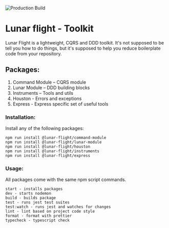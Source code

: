 ![Production Build](https://github.com/ktw-studio/lunar-flight/workflows/Project%20Build/badge.svg)

# Lunar flight - Toolkit

Lunar Flight is a lightweight, CQRS and DDD toolkit.
It's not supposed to be tell you how to do things, 
but it's supposed to help you reduce boilerplate code from your repository.

## Packages:
1. Command Module – CQRS module
2. Lunar Module – DDD building blocks
3. Instruments – Tools and utils
4. Houston - Errors and exceptions
5. Express - Express specific set of useful tools  

### Installation:
Install any of the following packages:
```
npm run install @lunar-flight/command-module
npm run install @lunar-flight/lunar-module
npm run install @lunar-flight/houston
npm run install @lunar-flight/instruments
npm run install @lunar-flight/express
```

### Usage:
All packages come with the same npm script commands.
```
start - installs packages
dev - starts nodemon
build - builds package
test - runs jest test suites
test:watch - runs jest and watches for changes
lint - lint based on project code style
format - format with prettier
typecheck - typescript check
```
